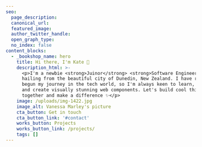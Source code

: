 ```yaml
---
seo:
  page_description:
  canonical_url:
  featured_image:
  author_twitter_handle:
  open_graph_type:
  no_index: false
content_blocks:
  - _bookshop_name: hero
    title: Hi there, I'm Kate 🌻
    description_html: >-
      <p>I'm a newbie <strong>Juinor</strong> <strong>Software Engineer</strong>
      hailing from the beautiful city of Dunedin, New Zealand. I have recently
      begun my journey in the tech world, so I'm always keen to learn, up-skill,
      and create visually stunning web components. Let's build cool things
      together and make a difference ✨</p>
    image: /uploads/img-1422.jpg
    image_alt: Vanessa Marley's picture
    cta_button: Get in touch
    cta_button_link: '#contact'
    works_button: Projects
    works_button_link: /projects/
    tags: []
---
```

